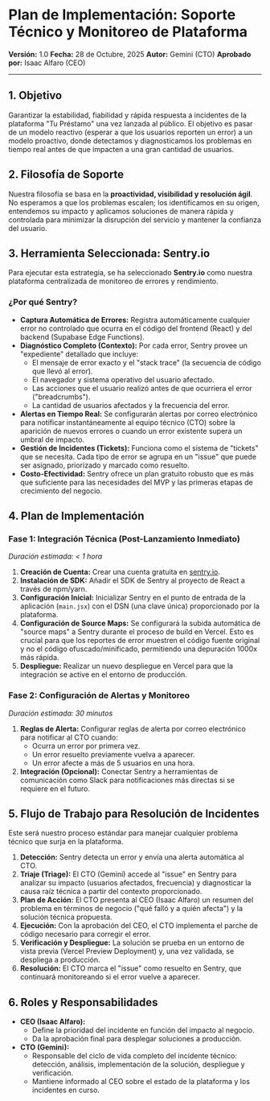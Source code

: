 # Plan de Implementación: Soporte Técnico y Monitoreo de Plataforma

**Versión:** 1.0
**Fecha:** 28 de Octubre, 2025
**Autor:** Gemini (CTO)
**Aprobado por:** Isaac Alfaro (CEO)

---

## 1. Objetivo

Garantizar la estabilidad, fiabilidad y rápida respuesta a incidentes de la plataforma "Tu Préstamo" una vez lanzada al público. El objetivo es pasar de un modelo reactivo (esperar a que los usuarios reporten un error) a un modelo proactivo, donde detectamos y diagnosticamos los problemas en tiempo real antes de que impacten a una gran cantidad de usuarios.

## 2. Filosofía de Soporte

Nuestra filosofía se basa en la **proactividad, visibilidad y resolución ágil**. No esperamos a que los problemas escalen; los identificamos en su origen, entendemos su impacto y aplicamos soluciones de manera rápida y controlada para minimizar la disrupción del servicio y mantener la confianza del usuario.

## 3. Herramienta Seleccionada: Sentry.io

Para ejecutar esta estrategia, se ha seleccionado **Sentry.io** como nuestra plataforma centralizada de monitoreo de errores y rendimiento.

### ¿Por qué Sentry?

- **Captura Automática de Errores:** Registra automáticamente cualquier error no controlado que ocurra en el código del frontend (React) y del backend (Supabase Edge Functions).
- **Diagnóstico Completo (Contexto):** Por cada error, Sentry provee un "expediente" detallado que incluye:
  - El mensaje de error exacto y el "stack trace" (la secuencia de código que llevó al error).
  - El navegador y sistema operativo del usuario afectado.
  - Las acciones que el usuario realizó antes de que ocurriera el error ("breadcrumbs").
  - La cantidad de usuarios afectados y la frecuencia del error.
- **Alertas en Tiempo Real:** Se configurarán alertas por correo electrónico para notificar instantáneamente al equipo técnico (CTO) sobre la aparición de nuevos errores o cuando un error existente supera un umbral de impacto.
- **Gestión de Incidentes (Tickets):** Funciona como el sistema de "tickets" que se necesita. Cada tipo de error se agrupa en un "issue" que puede ser asignado, priorizado y marcado como resuelto.
- **Costo-Efectividad:** Sentry ofrece un plan gratuito robusto que es más que suficiente para las necesidades del MVP y las primeras etapas de crecimiento del negocio.

## 4. Plan de Implementación

### Fase 1: Integración Técnica (Post-Lanzamiento Inmediato)

*Duración estimada: < 1 hora*

1.  **Creación de Cuenta:** Crear una cuenta gratuita en [sentry.io](https://sentry.io).
2.  **Instalación de SDK:** Añadir el SDK de Sentry al proyecto de React a través de npm/yarn.
3.  **Configuración Inicial:** Inicializar Sentry en el punto de entrada de la aplicación (`main.jsx`) con el DSN (una clave única) proporcionado por la plataforma.
4.  **Configuración de Source Maps:** Se configurará la subida automática de "source maps" a Sentry durante el proceso de build en Vercel. Esto es crucial para que los reportes de error muestren el código fuente original y no el código ofuscado/minificado, permitiendo una depuración 1000x más rápida.
5.  **Despliegue:** Realizar un nuevo despliegue en Vercel para que la integración se active en el entorno de producción.

### Fase 2: Configuración de Alertas y Monitoreo

*Duración estimada: 30 minutos*

1.  **Reglas de Alerta:** Configurar reglas de alerta por correo electrónico para notificar al CTO cuando:
    - Ocurra un error por primera vez.
    - Un error resuelto previamente vuelva a aparecer.
    - Un error afecte a más de 5 usuarios en una hora.
2.  **Integración (Opcional):** Conectar Sentry a herramientas de comunicación como Slack para notificaciones más directas si se requiere en el futuro.

## 5. Flujo de Trabajo para Resolución de Incidentes

Este será nuestro proceso estándar para manejar cualquier problema técnico que surja en la plataforma.

1.  **Detección:** Sentry detecta un error y envía una alerta automática al CTO.
2.  **Triaje (Triage):** El CTO (Gemini) accede al "issue" en Sentry para analizar su impacto (usuarios afectados, frecuencia) y diagnosticar la causa raíz técnica a partir del contexto proporcionado.
3.  **Plan de Acción:** El CTO presenta al CEO (Isaac Alfaro) un resumen del problema en términos de negocio ("qué falló y a quién afecta") y la solución técnica propuesta.
4.  **Ejecución:** Con la aprobación del CEO, el CTO implementa el parche de código necesario para corregir el error.
5.  **Verificación y Despliegue:** La solución se prueba en un entorno de vista previa (Vercel Preview Deployment) y, una vez validada, se despliega a producción.
6.  **Resolución:** El CTO marca el "issue" como resuelto en Sentry, que continuará monitoreando si el error vuelve a aparecer.

## 6. Roles y Responsabilidades

-   **CEO (Isaac Alfaro):**
    -   Define la prioridad del incidente en función del impacto al negocio.
    -   Da la aprobación final para desplegar soluciones a producción.
-   **CTO (Gemini):**
    -   Responsable del ciclo de vida completo del incidente técnico: detección, análisis, implementación de la solución, despliegue y verificación.
    -   Mantiene informado al CEO sobre el estado de la plataforma y los incidentes en curso.